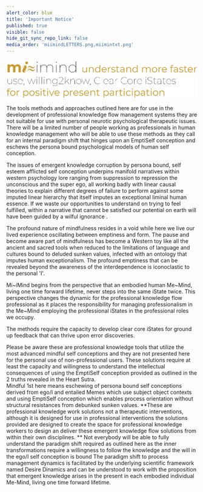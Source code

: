 ```yaml
---
alert_color: blue
title: 'Important Notice'
published: true
visible: false
hide_git_sync_repo_link: false
media_order: 'miimindLETTERS.png,miimintxt.png'
---
```


![](miimintxt.png)

The tools methods and approaches outlined here are for use in the development of professional knowledge flow management systems they are not suitable for use with personal neurotic psychological therapeutic issues.
There will be a limited number of people working as professionals in human knowledge management who will be able to use these methods as they call for an internal paradigm shift that hinges upon an EmptiSelf conception and eschews the persona bound psychological models of human self conception.

The issues of emergent knowledge corruption by persona bound, self esteem afflicted self conception underpins manifold narratives within western psychology lore ranging from suppression to repression the unconscious and the super ego, all working badly with linear causal theories to explain different degrees of failure to perform against some imputed linear hierarchy that itself imputes an exceptional liminal human essence. If we waste our opportunities to understand on trying to feel fulfilled, within a narrative that cannot be satisfied our potential on earth will have been guided by a wilful ignorance .

The profound nature of mindfulness resides in a void while here we live our lived experience oscillating between emptiness and form. The pause and become aware part of mindfulness has become a Western toy like all the ancient and sacred tools when reduced to the limitations of language and cultures bound to deluded sunken values, infected with an ontology that imputes human exceptionalism. The profound emptiness that can be revealed beyond the awareness of the interdependence is iconoclastic to the personal 'I'.

Mi~iMind begins from the perspective that an embodied  human Me~Mind, living one time forward lifetime, never steps into the same iState twice. This perspective changes the dynamic for the professional knowledge flow professional as it places the responsibility for managing professionalism in the Me~Mind employing the professional iStates in the professional roles we occupy. 

The methods require the capacity to develop clear core iStates for ground up feedback that can thrive upon error discoveries.

Please be aware these are professional knowledge tools that utilize the most advanced mindful self conceptions and they are not presented here for the personal use of non-professional users. These solutions require at least the capacity and willingness to understand the intellectual consequences of using the EmptiSelf conception provided as outlined in the 2 truths revealed in the Heart Sutra.  
Mindful 1st here means eschewing of persona bound self conceptions derived from ego/I and entailed Memes which use subject object contexts and using EmptiSelf conception which enables process orientation without structural resistances from debunked sunken values. 
**These are professional knowledge work solutions not a therapeutic interventions, although it is designed for use in professional interventions the solutions provided are designed to create the space for professional knowledge workers to design an deliver these emergent knowledge flow solutions from within their own disciplines. **
Not everybody will be able to fully understand the paradigm shift required as outlined here as the inner transformations require a willingness to follow the knowledge and the will in the ego/I self conception is bound 
The paradigm shift to process management dynamics is facilitated by the underlying scientific framework named Desire Dinamics and can be understood to work with the proposition that emergent knowledge arises in the present in each embodied individual Me-Mind, living one time forward lifetime. 
